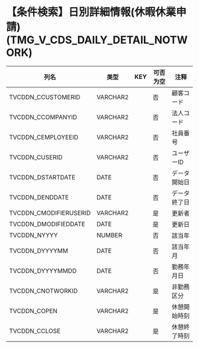 # 【条件検索】日別詳細情報(休暇休業申請)(TMG_V_CDS_DAILY_DETAIL_NOTWORK)
| 列名   | 类型   | KEY  | 可否为空 | 注释   |
| ---- | ---- | ---- | ---- | ---- |
|TVCDDN_CCUSTOMERID|VARCHAR2||否|顧客コード|
|TVCDDN_CCOMPANYID|VARCHAR2||否|法人コード|
|TVCDDN_CEMPLOYEEID|VARCHAR2||否|社員番号|
|TVCDDN_CUSERID|VARCHAR2||否|ユーザーID|
|TVCDDN_DSTARTDATE|DATE||否|データ開始日|
|TVCDDN_DENDDATE|DATE||否|データ終了日|
|TVCDDN_CMODIFIERUSERID|VARCHAR2||是|更新者|
|TVCDDN_DMODIFIEDDATE|DATE||是|更新日|
|TVCDDN_NYYYY|NUMBER||否|該当年|
|TVCDDN_DYYYYMM|DATE||否|該当年月|
|TVCDDN_DYYYYMMDD|DATE||否|勤務年月日|
|TVCDDN_CNOTWORKID|VARCHAR2||是|非勤務区分|
|TVCDDN_COPEN|VARCHAR2||是|休憩開始時刻|
|TVCDDN_CCLOSE|VARCHAR2||是|休憩終了時刻|
